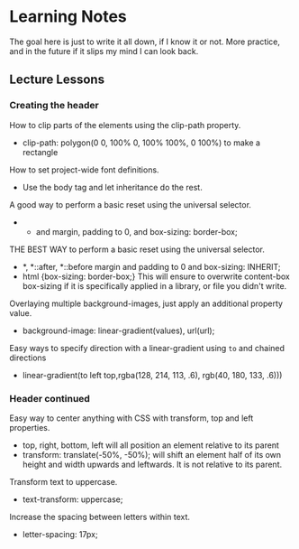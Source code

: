 # Learning Notes

The goal here is just to write it all down, if I know it or not. More practice, and in the future if it slips my mind I can look back.

## Lecture Lessons

### Creating the header

How to clip parts of the elements using the clip-path property.
- clip-path: polygon(0 0, 100% 0, 100% 100%, 0 100%) to make a rectangle

How to set project-wide font definitions.
- Use the body tag and let inheritance do the rest.
  
A good way to perform a basic reset using the universal selector.
- * and margin, padding to 0, and box-sizing: border-box;

THE BEST WAY to perform a basic reset using the universal selector.
- *, *::after, *::before margin and padding to 0 and box-sizing: INHERIT; 
- html {box-sizing: border-box;}
This will ensure to overwrite content-box box-sizing if it is specifically applied in a library, or file you didn't write.

Overlaying multiple background-images, just apply an additional property value.
- background-image: linear-gradient(values), url(url);

Easy ways to specify direction with a linear-gradient using ```to``` and chained directions
- linear-gradient(to left top,rgba(128, 214, 113, .6), rgb(40, 180, 133, .6)))

### Header continued

Easy way to center anything with CSS with transform, top and left properties.
- top, right, bottom, left will all position an element relative to its parent
- transform: translate(-50%, -50%); will shift an element half of its own height and width upwards and leftwards. It is not relative to its parent.

Transform text to uppercase.
- text-transform: uppercase;

Increase the spacing between letters within text.
- letter-spacing: 17px;

